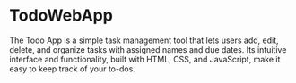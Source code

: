# TodoWebApp
The Todo App is a simple task management tool that lets users add, edit, delete, and organize tasks with assigned names and due dates. Its intuitive interface and functionality, built with HTML, CSS, and JavaScript, make it easy to keep track of your to-dos.
